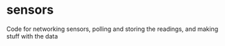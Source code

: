 # sensors
Code for networking sensors, polling and storing the readings, and making stuff with the data
